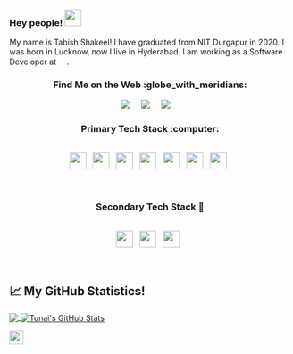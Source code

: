 ### Hey people!  <img src="https://raw.githubusercontent.com/MartinHeinz/MartinHeinz/master/wave.gif" width="30px">
My name is Tabish Shakeel! I have graduated from NIT Durgapur in 2020. I was born in Lucknow, now I live in Hyderabad. I am working as a Software Developer at  <img height="15" src="https://encrypted-tbn1.gstatic.com/images?q=tbn:ANd9GcQmRY8VHJfIwmHHUsR9bbfr8kh5otQY0I43T7ngEEWnE7rXoBkO">.  

 <h3  align='center'> Find Me on the Web :globe_with_meridians: </h3>
 <p align='center'>
 <a href="https://www.linkedin.com/in/tabishshakeel/"><img src="https://img.shields.io/badge/linkedin-%230077B5.svg?&style=for-the-badge&logo=linkedin&logoColor=white" /></a>&nbsp;&nbsp;&nbsp;&nbsp;
  <a href="mailto:tabish.shakeel25@gmail.com"><img src="https://img.shields.io/badge/gmail-%23D14836.svg?&style=for-the-badge&logo=gmail&logoColor=white" /></a>&nbsp;&nbsp;&nbsp;&nbsp;
  <a href="https://www.quora.com/profile/Tabish-Shakeel"><img src="https://img.shields.io/badge/Quora-%23D14836.svg?&style=for-the-badge&logo=Quora&logoColor=white" /></a>&nbsp;&nbsp;&nbsp;&nbsp;
</p>

<h3 align="center"> Primary Tech Stack :computer: </h3>
<p align="center"><br>
  <code><img height="30" src="https://simpleicons.org/icons/javascript.svg"></code>&nbsp;&nbsp;
  <code><img height="30" src="https://simpleicons.org/icons/django.svg"></code>&nbsp;&nbsp;
  <code><img height="30" src="https://simpleicons.org/icons/html5.svg"></code>&nbsp;&nbsp;
  <code><img height="30" src="https://simpleicons.org/icons/python.svg"></code>&nbsp;&nbsp;
  <code><img height="30" src="https://simpleicons.org/icons/cplusplus.svg"></code>&nbsp;&nbsp;
  <code><img height="30" src="http://simpleicons.org/icons/php.svg"></code>&nbsp;&nbsp;
  <code><img height="30" src="http://simpleicons.org/icons/css3.svg"></code>&nbsp;&nbsp;
</p><br>

<h3 align="center"> Secondary Tech Stack 🌱  </h3>
<p align="center"><br>
  <code><img height="30" src="https://simpleicons.org/icons/jenkins.svg"></code>&nbsp;&nbsp;
  <code><img height="30" src="https://simpleicons.org/icons/vim.svg"></code>&nbsp;&nbsp;
  <code><img height="30" src="https://simpleicons.org/icons/gnubash.svg"></code>&nbsp;&nbsp;
  </p><br>
  
## &#x1f4c8; My GitHub Statistics!

<a href="https://github.com/tabishshakeel">
  <img align="center" src="https://github-readme-stats.vercel.app/api/top-langs/?username=tabishshakeel&hide=java,html&title_color=ffffff&text_color=c9cacc&icon_color=2bbc8a&bg_color=1d1f21" />
</a>
<a href="https://github.com/tabishshakeel">
  <img align="center" src="https://github-readme-stats.vercel.app/api?username=tabishshakeel&show_icons=true&line_height=27&count_private=true&title_color=ffffff&text_color=c9cacc&icon_color=2bbc8a&bg_color=1d1f21" alt="Tunai's GitHub Stats" />
</a>
<p><code><img height="25" src="https://komarev.com/ghpvc/?username=Tuntai7&color=red"></code></p>


